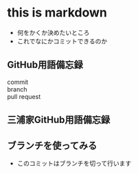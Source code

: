 # this is markdown 
- 何をかくか決めたいところ
- これでなにかコミットできるのか

## GitHub用語備忘録
commit  
branch  
pull request  

## 三浦家GitHub用語備忘録

## ブランチを使ってみる
- このコミットはブランチを切って行います